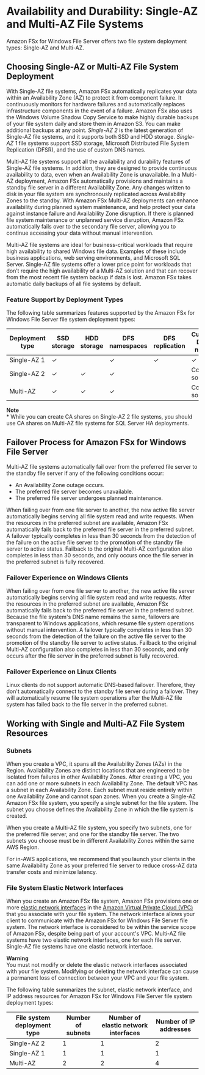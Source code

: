 # Availability and Durability: Single\-AZ and Multi\-AZ File Systems<a name="high-availability-multiAZ"></a>

Amazon FSx for Windows File Server offers two file system deployment types: Single\-AZ and Multi\-AZ\.

## Choosing Single\-AZ or Multi\-AZ File System Deployment<a name="single-or-multi-az"></a>

With Single\-AZ file systems, Amazon FSx automatically replicates your data within an Availability Zone \(AZ\) to protect it from component failure\. It continuously monitors for hardware failures and automatically replaces infrastructure components in the event of a failure\. Amazon FSx also uses the Windows Volume Shadow Copy Service to make highly durable backups of your file system daily and store them in Amazon S3\. You can make additional backups at any point\. *Single\-AZ 2* is the latest generation of Single\-AZ file systems, and it supports both SSD and HDD storage\. *Single\-AZ 1* file systems support SSD storage, Microsoft Distributed File System Replication \(DFSR\), and the use of custom DNS names\.

Multi\-AZ file systems support all the availability and durability features of Single\-AZ file systems\. In addition, they are designed to provide continuous availability to data, even when an Availability Zone is unavailable\. In a Multi\-AZ deployment, Amazon FSx automatically provisions and maintains a standby file server in a different Availability Zone\. Any changes written to disk in your file system are synchronously replicated across Availability Zones to the standby\. With Amazon FSx Multi\-AZ deployments can enhance availability during planned system maintenance, and help protect your data against instance failure and Availability Zone disruption\. If there is planned file system maintenance or unplanned service disruption, Amazon FSx automatically fails over to the secondary file server, allowing you to continue accessing your data without manual intervention\. 

Multi\-AZ file systems are ideal for business\-critical workloads that require high availability to shared Windows file data\. Examples of these include business applications, web serving environments, and Microsoft SQL Server\. Single\-AZ file systems offer a lower price point for workloads that don’t require the high availability of a Multi\-AZ solution and that can recover from the most recent file system backup if data is lost\. Amazon FSx takes automatic daily backups of all file systems by default\.

### Feature Support by Deployment Types<a name="deployment-type-features-summary"></a>

The following table summarizes features supported by the Amazon FSx for Windows File Server file system deployment types:


| Deployment type | SSD storage | HDD storage |  DFS namespaces | DFS replication | Custom DNS name | CA shares | 
| --- | --- | --- | --- | --- | --- | --- | 
| Single\-AZ 1 | ✓  |  | ✓ | ✓ | ✓ |  | 
| Single\-AZ 2 | ✓ | ✓ | ✓ |  | Coming soon | ✓\* | 
| Multi\-AZ | ✓ | ✓ | ✓ |  | Coming soon | ✓\* | 

**Note**  
\* While you can create CA shares on Single\-AZ 2 file systems, you should use CA shares on Multi\-AZ file systems for SQL Server HA deployments\.

## Failover Process for Amazon FSx for Windows File Server<a name="MulitAZ-Failover"></a>

Multi\-AZ file systems automatically fail over from the preferred file server to the standby file server if any of the following conditions occur:
+ An Availability Zone outage occurs\.
+ The preferred file server becomes unavailable\.
+ The preferred file server undergoes planned maintenance\.

 When failing over from one file server to another, the new active file server automatically begins serving all file system read and write requests\. When the resources in the preferred subnet are available, Amazon FSx automatically fails back to the preferred file server in the preferred subnet\. A failover typically completes in less than 30 seconds from the detection of the failure on the active file server to the promotion of the standby file server to active status\. Failback to the original Multi\-AZ configuration also completes in less than 30 seconds, and only occurs once the file server in the preferred subnet is fully recovered\. 

### Failover Experience on Windows Clients<a name="windows-failover"></a>

 When failing over from one file server to another, the new active file server automatically begins serving all file system read and write requests\. After the resources in the preferred subnet are available, Amazon FSx automatically fails back to the preferred file server in the preferred subnet\. Because the file system's DNS name remains the same, failovers are transparent to Windows applications, which resume file system operations without manual intervention\. A failover typically completes in less than 30 seconds from the detection of the failure on the active file server to the promotion of the standby file server to active status\. Failback to the original Multi\-AZ configuration also completes in less than 30 seconds, and only occurs after the file server in the preferred subnet is fully recovered\. 

### Failover Experience on Linux Clients<a name="linux-failover"></a>

 Linux clients do not support automatic DNS\-based failover\. Therefore, they don't automatically connect to the standby file server during a failover\. They will automatically resume file system operations after the Multi\-AZ file system has failed back to the file server in the preferred subnet\.

## Working with Single and Multi\-AZ File System Resources<a name="single-multi-az-resources"></a>

### Subnets<a name="fs-subnets"></a>

When you create a VPC, it spans all the Availability Zones \(AZs\) in the Region\. Availability Zones are distinct locations that are engineered to be isolated from failures in other Availability Zones\. After creating a VPC, you can add one or more subnets in each Availability Zone\. The default VPC has a subnet in each Availability Zone\. Each subnet must reside entirely within one Availability Zone and cannot span zones\. When you create a Single\-AZ Amazon FSx file system, you specify a single subnet for the file system\. The subnet you choose defines the Availability Zone in which the file system is created\.

When you create a Multi\-AZ file system, you specify two subnets, one for the preferred file server, and one for the standby file server\. The two subnets you choose must be in different Availability Zones within the same AWS Region\. 

For in\-AWS applications, we recommend that you launch your clients in the same Availability Zone as your preferred file server to reduce cross\-AZ data transfer costs and minimize latency\.

### File System Elastic Network Interfaces<a name="file-system-eni-fsxw"></a>

 When you create an Amazon FSx file system, Amazon FSx provisions one or more [elastic network interfaces](https://docs.aws.amazon.com/vpc/latest/userguide/VPC_ElasticNetworkInterfaces.html) in the [Amazon Virtual Private Cloud \(VPC\)](https://docs.aws.amazon.com/vpc/latest/userguide/what-is-amazon-vpc.html) that you associate with your file system\. The network interface allows your client to communicate with the Amazon FSx for Windows File Server file system\. The network interface is considered to be within the service scope of Amazon FSx, despite being part of your account's VPC\. Multi\-AZ file systems have two elastic network interfaces, one for each file server\. Single\-AZ file systems have one elastic network interface\. 

**Warning**  
You must not modify or delete the elastic network interfaces associated with your file system\. Modifying or deleting the network interface can cause a permanent loss of connection between your VPC and your file system\.

The following table summarizes the subnet, elastic network interface, and IP address resources for Amazon FSx for Windows File Server file system deployment types:


| File system deployment type | Number of subnets | Number of elastic network interfaces | Number of IP addresses | 
| --- | --- | --- | --- | 
| Single\-AZ 2 | 1 | 1 | 2 | 
| Single\-AZ 1 | 1 | 1 | 1 | 
| Multi\-AZ | 2 | 2 | 4 | 